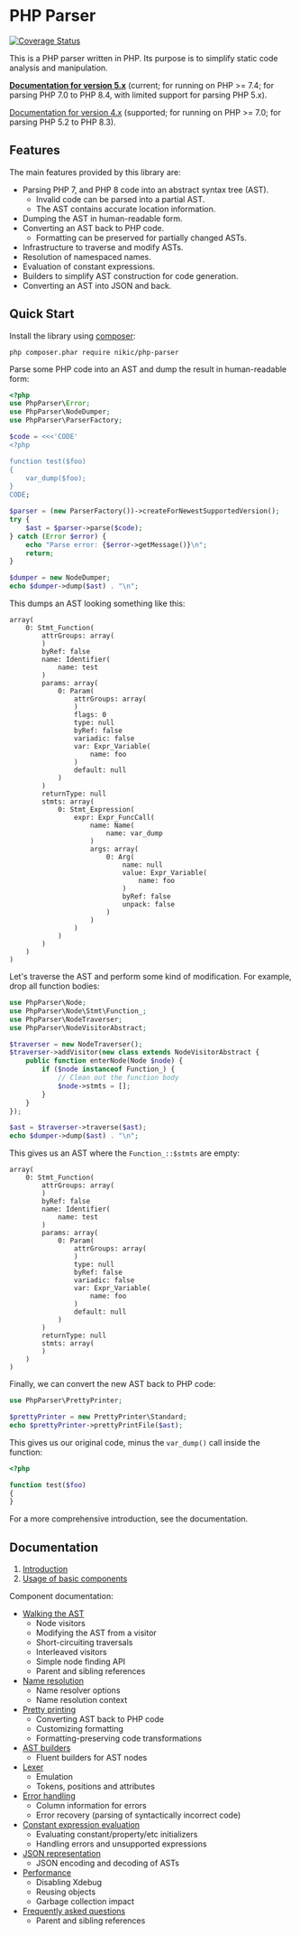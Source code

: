 # PHP Parser

[![Coverage Status](https://coveralls.io/repos/github/nikic/PHP-Parser/badge.svg?branch=master)](https://coveralls.io/github/nikic/PHP-Parser?branch=master)

This is a PHP parser written in PHP. Its purpose is to simplify static code analysis and
manipulation.

[**Documentation for version 5.x**][doc_master] (current; for running on PHP >= 7.4; for parsing PHP 7.0 to PHP 8.4, with limited support for parsing PHP 5.x).

[Documentation for version 4.x][doc_4_x] (supported; for running on PHP >= 7.0; for parsing PHP 5.2 to PHP 8.3).

## Features

The main features provided by this library are:

- Parsing PHP 7, and PHP 8 code into an abstract syntax tree (AST).
    - Invalid code can be parsed into a partial AST.
    - The AST contains accurate location information.
- Dumping the AST in human-readable form.
- Converting an AST back to PHP code.
    - Formatting can be preserved for partially changed ASTs.
- Infrastructure to traverse and modify ASTs.
- Resolution of namespaced names.
- Evaluation of constant expressions.
- Builders to simplify AST construction for code generation.
- Converting an AST into JSON and back.

## Quick Start

Install the library using [composer](https://getcomposer.org):

    php composer.phar require nikic/php-parser

Parse some PHP code into an AST and dump the result in human-readable form:

```php
<?php
use PhpParser\Error;
use PhpParser\NodeDumper;
use PhpParser\ParserFactory;

$code = <<<'CODE'
<?php

function test($foo)
{
    var_dump($foo);
}
CODE;

$parser = (new ParserFactory())->createForNewestSupportedVersion();
try {
    $ast = $parser->parse($code);
} catch (Error $error) {
    echo "Parse error: {$error->getMessage()}\n";
    return;
}

$dumper = new NodeDumper;
echo $dumper->dump($ast) . "\n";
```

This dumps an AST looking something like this:

```
array(
    0: Stmt_Function(
        attrGroups: array(
        )
        byRef: false
        name: Identifier(
            name: test
        )
        params: array(
            0: Param(
                attrGroups: array(
                )
                flags: 0
                type: null
                byRef: false
                variadic: false
                var: Expr_Variable(
                    name: foo
                )
                default: null
            )
        )
        returnType: null
        stmts: array(
            0: Stmt_Expression(
                expr: Expr_FuncCall(
                    name: Name(
                        name: var_dump
                    )
                    args: array(
                        0: Arg(
                            name: null
                            value: Expr_Variable(
                                name: foo
                            )
                            byRef: false
                            unpack: false
                        )
                    )
                )
            )
        )
    )
)
```

Let's traverse the AST and perform some kind of modification. For example, drop all function bodies:

```php
use PhpParser\Node;
use PhpParser\Node\Stmt\Function_;
use PhpParser\NodeTraverser;
use PhpParser\NodeVisitorAbstract;

$traverser = new NodeTraverser();
$traverser->addVisitor(new class extends NodeVisitorAbstract {
    public function enterNode(Node $node) {
        if ($node instanceof Function_) {
            // Clean out the function body
            $node->stmts = [];
        }
    }
});

$ast = $traverser->traverse($ast);
echo $dumper->dump($ast) . "\n";
```

This gives us an AST where the `Function_::$stmts` are empty:

```
array(
    0: Stmt_Function(
        attrGroups: array(
        )
        byRef: false
        name: Identifier(
            name: test
        )
        params: array(
            0: Param(
                attrGroups: array(
                )
                type: null
                byRef: false
                variadic: false
                var: Expr_Variable(
                    name: foo
                )
                default: null
            )
        )
        returnType: null
        stmts: array(
        )
    )
)
```

Finally, we can convert the new AST back to PHP code:

```php
use PhpParser\PrettyPrinter;

$prettyPrinter = new PrettyPrinter\Standard;
echo $prettyPrinter->prettyPrintFile($ast);
```

This gives us our original code, minus the `var_dump()` call inside the function:

```php
<?php

function test($foo)
{
}
```

For a more comprehensive introduction, see the documentation.

## Documentation

1.  [Introduction](doc/0_Introduction.markdown)
2.  [Usage of basic components](doc/2_Usage_of_basic_components.markdown)

Component documentation:

- [Walking the AST](doc/component/Walking_the_AST.markdown)
    - Node visitors
    - Modifying the AST from a visitor
    - Short-circuiting traversals
    - Interleaved visitors
    - Simple node finding API
    - Parent and sibling references
- [Name resolution](doc/component/Name_resolution.markdown)
    - Name resolver options
    - Name resolution context
- [Pretty printing](doc/component/Pretty_printing.markdown)
    - Converting AST back to PHP code
    - Customizing formatting
    - Formatting-preserving code transformations
- [AST builders](doc/component/AST_builders.markdown)
    - Fluent builders for AST nodes
- [Lexer](doc/component/Lexer.markdown)
    - Emulation
    - Tokens, positions and attributes
- [Error handling](doc/component/Error_handling.markdown)
    - Column information for errors
    - Error recovery (parsing of syntactically incorrect code)
- [Constant expression evaluation](doc/component/Constant_expression_evaluation.markdown)
    - Evaluating constant/property/etc initializers
    - Handling errors and unsupported expressions
- [JSON representation](doc/component/JSON_representation.markdown)
    - JSON encoding and decoding of ASTs
- [Performance](doc/component/Performance.markdown)
    - Disabling Xdebug
    - Reusing objects
    - Garbage collection impact
- [Frequently asked questions](doc/component/FAQ.markdown)
    - Parent and sibling references

[doc_3_x]: https://github.com/nikic/PHP-Parser/tree/3.x/doc
[doc_4_x]: https://github.com/nikic/PHP-Parser/tree/4.x/doc
[doc_master]: https://github.com/nikic/PHP-Parser/tree/master/doc
